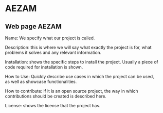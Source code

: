 # AEZAM

## Web page AEZAM

Name: We specify what our project is called.

Description: this is where we will say what exactly the project is for, what problems it solves and any relevant information.

Installation: shows the specific steps to install the project. Usually a piece of code required for installation is shown.

How to Use: Quickly describe use cases in which the project can be used, as well as showcase functionalities.

How to contribute: if it is an open source project, the way in which contributions should be created is described here.

License: shows the license that the project has.
